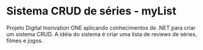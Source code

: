 # Sistema CRUD de séries - myList
 Projeto Digital Inonvation ONE aplicando conhecimentos de .NET para criar um sistema CRUD.
 A idéia do sistema é criar uma lista de reviews de séries, filmes e jogos.
